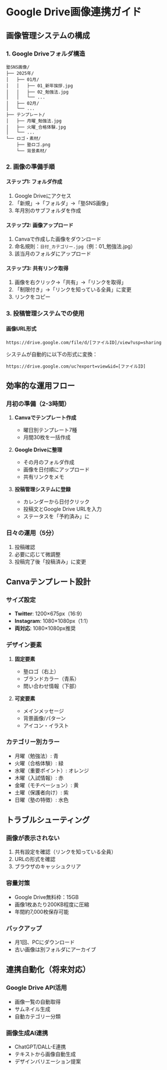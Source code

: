 # Google Drive画像連携ガイド

## 画像管理システムの構成

### 1. Google Driveフォルダ構造
```
塾SNS画像/
├── 2025年/
│   ├── 01月/
│   │   ├── 01_新年挨拶.jpg
│   │   ├── 02_勉強法.jpg
│   │   └── ...
│   ├── 02月/
│   └── ...
├── テンプレート/
│   ├── 月曜_勉強法.jpg
│   ├── 火曜_合格体験.jpg
│   └── ...
└── ロゴ・素材/
    ├── 塾ロゴ.png
    └── 背景素材/
```

### 2. 画像の準備手順

#### ステップ1: フォルダ作成
1. Google Driveにアクセス
2. 「新規」→「フォルダ」→「塾SNS画像」
3. 年月別のサブフォルダを作成

#### ステップ2: 画像アップロード
1. Canvaで作成した画像をダウンロード
2. 命名規則：`日付_カテゴリー.jpg`（例：01_勉強法.jpg）
3. 該当月のフォルダにアップロード

#### ステップ3: 共有リンク取得
1. 画像を右クリック→「共有」→「リンクを取得」
2. 「制限付き」→「リンクを知っている全員」に変更
3. リンクをコピー

### 3. 投稿管理システムでの使用

#### 画像URL形式
```
https://drive.google.com/file/d/[ファイルID]/view?usp=sharing
```

システムが自動的に以下の形式に変換：
```
https://drive.google.com/uc?export=view&id=[ファイルID]
```

## 効率的な運用フロー

### 月初の準備（2-3時間）
1. **Canvaでテンプレート作成**
   - 曜日別テンプレート7種
   - 月間30枚を一括作成

2. **Google Driveに整理**
   - その月のフォルダ作成
   - 画像を日付順にアップロード
   - 共有リンクをメモ

3. **投稿管理システムに登録**
   - カレンダーから日付クリック
   - 投稿文とGoogle Drive URLを入力
   - ステータスを「予約済み」に

### 日々の運用（5分）
1. 投稿確認
2. 必要に応じて微調整
3. 投稿完了後「投稿済み」に変更

## Canvaテンプレート設計

### サイズ設定
- **Twitter**: 1200×675px（16:9）
- **Instagram**: 1080×1080px（1:1）
- **両対応**: 1080×1080px推奨

### デザイン要素
1. **固定要素**
   - 塾ロゴ（右上）
   - ブランドカラー（青系）
   - 問い合わせ情報（下部）

2. **可変要素**
   - メインメッセージ
   - 背景画像/パターン
   - アイコン・イラスト

### カテゴリー別カラー
- 月曜（勉強法）: 青
- 火曜（合格体験）: 緑
- 水曜（重要ポイント）: オレンジ
- 木曜（入試情報）: 赤
- 金曜（モチベーション）: 黄
- 土曜（保護者向け）: 紫
- 日曜（塾の特徴）: 水色

## トラブルシューティング

### 画像が表示されない
1. 共有設定を確認（リンクを知っている全員）
2. URLの形式を確認
3. ブラウザのキャッシュクリア

### 容量対策
- Google Drive無料枠：15GB
- 画像1枚あたり200KB程度に圧縮
- 年間約7,000枚保存可能

### バックアップ
- 月1回、PCにダウンロード
- 古い画像は別フォルダにアーカイブ

## 連携自動化（将来対応）

### Google Drive API活用
- 画像一覧の自動取得
- サムネイル生成
- 自動カテゴリー分類

### 画像生成AI連携
- ChatGPT/DALL-E連携
- テキストから画像自動生成
- デザインバリエーション提案